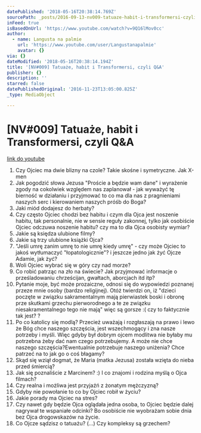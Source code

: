```yaml
---
datePublished: '2018-05-16T20:38:14.769Z'
sourcePath: _posts/2016-09-13-nv009-tatuaze-habit-i-transformersi-czyli-qanda-pleng.md
inFeed: true
isBasedOnUrl: 'https://www.youtube.com/watch?v=9Q16lMov0cc'
author:
  - name: Langusta na palmie
    url: 'https://www.youtube.com/user/Langustanapalmie'
    avatar: {}
via: {}
dateModified: '2018-05-16T20:38:14.194Z'
title: '[NV#009] Tatuaże, habit i Transformersi, czyli Q&A'
publisher: {}
description: ''
starred: false
datePublishedOriginal: '2016-11-23T13:05:00.825Z'
_type: MediaObject

---
```

# \[NV\#009\] Tatuaże, habit i Transformersi, czyli Q&A
[link do youtube][0]

1. Czy Ojciec ma dwie blizny na czole? Takie skośne i symetryczne. Jak X-men 
2. Jak pogodzić słowa Jezusa "Proście a będzie wam dane" i wyrażenie zgody na cokolwiek względem nas zaplanował - jak wyważyć tę bierność w działaniu i przyjmować to co ma dla nas z pragnieniami naszych serc i kierowaniem naszych próśb do Boga?
3. Jaki miód dodajesz do herbaty?
4. Czy często Ojciec chodzi bez habitu i czym dla Ojca jest noszenie habitu, tak personalnie, nie w sensie reguły zakonnej, tylko jak osobiście Ojciec odczuwa noszenie habitu? czy ma to dla Ojca osobisty wymiar?
5. Jakie są księdza ulubione filmy? 
6. Jakie są trzy ulubione książki Ojca? 
7. "Jeśli umrę zanim umrę to nie umrę kiedy umrę" - czy może Ojciec to jakoś wytłumaczyć "łopatologicznie"? i jeszcze jedno jak żyć Ojcze Adamie, jak żyć? 
8. Woli Ojciec wybrać się w góry czy nad morze? 
9. Co robić patrząc na zło na świecie? Jak przyjmować informacje o prześladowaniu chrześcijan, gwałtach, aborcjach itd itp? 
10. Pytanie moje, być może prozaiczne, odnosi się do wypowiedzi poznanej przeze mnie osoby (bardzo religijnej). Otóż twierdzi on, iż "dzieci poczęte w związku sakramentalnym mają pierwiastek boski i obronę prze skutkami grzechu pierworodnego a te ze związku niesakramentalnego tego nie mają" więc są gorsze :( czy to faktycznie tak jest? ?
11. Po co katolicy się modlą? Przecież uważają i rozgłaszają na prawo i lewo że Bóg chce naszego szczęścia, jest wszechmogący i zna nasze potrzeby i myśli. Więc gdyby był dobrym ojcem modlitwa nie byłaby mu potrzebna żeby dać nam czego potrzebujemy. A może nie chce naszego szczęścia?Ewentualnie potrzebuje naszego uniżenia? Chce patrzeć na to jak go o coś błagamy? 
12. Skąd się wziął dogmat, że Maria (matka Jezusa) została wzięta do nieba przed śmiercią? 
13. Jak się poznaliście z Marcinem? :) I co znajomi i rodzina myślą o Ojca filmach? 
14. Czy realna i możliwa jest przyjaźń z żonatym mężczyzną? 
15. Gdyby nie powołanie to co by Ojciec robił w życiu? 
16. Jakie porady ma Ojciec na stres?
17. Czy nawet gdy będzie Ojca oglądała jedna osoba, to Ojciec będzie dalej nagrywał te wspaniałe odcinki? Bo osobiście nie wyobrażam sobie dnia bez Ojca drogowskazów na życie. 
18. Co Ojcze sądzisz o tatuażu? (...) Czy kompleksy są grzechem?

[0]: https://www.youtube.com/watch?v=9Q16lMov0cc